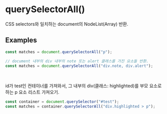 # querySelectorAll()
CSS selectors와 일치하는 document의 NodeList(Array) 반환.

## Examples
```javascript
const matches = document.querySelectorAll("p");

// document 내부의 div 내부의 note 또는 alert 클래스를 가진 요소들 반환.
const matches = document.querySelectorAll("div.note, div.alert");
```

<br>

id가 test인 컨테이너를 가져와서, 그 내부의 div(클래스: highlighted)를 부모 요소로 하는 p 요소 리스트 가져오기.
```javascript
const container = document.querySelector("#test");
const matches = container.querySelectorAll("div.highlighted > p");
```